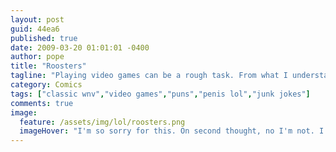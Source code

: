 ```yaml
---
layout: post
guid: 44ea6
published: true
date: 2009-03-20 01:01:01 -0400
author: pope
title: "Roosters"
tagline: "Playing video games can be a rough task. From what I understand, I love nothing more than the shape/taste of penis, my Xbox is riddled with hacks, and my mother has had sex with literally everyone ever. "
category: Comics
tags: ["classic wnv","video games","puns","penis lol","junk jokes"]
comments: true 
image:
  feature: /assets/img/lol/roosters.png
  imageHover: "I'm so sorry for this. On second thought, no I'm not. I don't care what you think. Have more puns."
---
```


